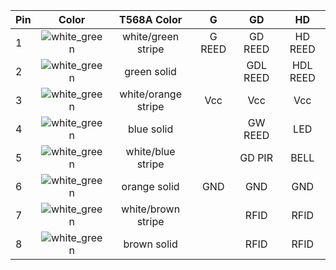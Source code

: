 
| Pin | Color | T568A Color         | G      | GD       | HD       |
|-----|:-----:|:-------------------:|:------:|:--------:|:--------:|
| 1   | ![white_green](https://upload.wikimedia.org/wikipedia/commons/thumb/c/c4/Wire_white_green_stripe.svg/90px-Wire_white_green_stripe.svg.png "desc") | white/green stripe | G REED | GD REED  | HD REED |
| 2   | ![white_green](https://upload.wikimedia.org/wikipedia/commons/thumb/4/4e/Wire_green_white_stripe.svg/90px-Wire_green_white_stripe.svg.png "desc") | green solid         |        | GDL REED | HDL REED |
| 3   | ![white_green](https://upload.wikimedia.org/wikipedia/commons/thumb/c/c4/Wire_white_green_stripe.svg/90px-Wire_white_green_stripe.svg.png "desc") | white/orange stripe | Vcc   | Vcc     | Vcc     |
| 4   | ![white_green](https://upload.wikimedia.org/wikipedia/commons/thumb/c/c4/Wire_white_green_stripe.svg/90px-Wire_white_green_stripe.svg.png "desc") | blue solid          |        | GW REED  | LED      |
| 5   | ![white_green](https://upload.wikimedia.org/wikipedia/commons/thumb/c/c4/Wire_white_green_stripe.svg/90px-Wire_white_green_stripe.svg.png "desc") | white/blue stripe   |        | GD PIR   | BELL     |
| 6   | ![white_green](https://upload.wikimedia.org/wikipedia/commons/thumb/c/c4/Wire_white_green_stripe.svg/90px-Wire_white_green_stripe.svg.png "desc") | orange solid        | GND    | GND      | GND      |
| 7   | ![white_green](https://upload.wikimedia.org/wikipedia/commons/thumb/c/c4/Wire_white_green_stripe.svg/90px-Wire_white_green_stripe.svg.png "desc") | white/brown stripe  |        | RFID     | RFID     |
| 8   | ![white_green](https://upload.wikimedia.org/wikipedia/commons/thumb/c/c4/Wire_white_green_stripe.svg/90px-Wire_white_green_stripe.svg.png "desc") | brown solid         |        | RFID     | RFID     |

